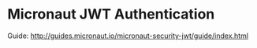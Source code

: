 # Micronaut JWT Authentication #

Guide: http://guides.micronaut.io/micronaut-security-jwt/guide/index.html


